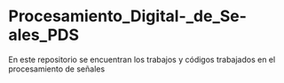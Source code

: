 # Procesamiento_Digital-_de_Se-ales_PDS
En este repositorio se encuentran los trabajos y códigos trabajados en el procesamiento de señales

